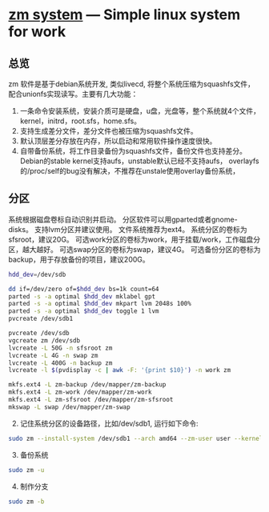 [zm system](http://51feel.info) — Simple linux system for work
==================================================

总览
-----------------------------------------
zm 软件是基于debian系统开发, 类似livecd, 将整个系统压缩为squashfs文件，配合unionfs实现读写。主要有几大功能：
1. 一条命令安装系统，安装介质可是硬盘，u盘，光盘等，整个系统就4个文件，kernel，initrd，root.sfs，home.sfs。
2. 支持生成差分文件，差分文件也被压缩为squashfs文件。
3. 默认顶层差分存放在内存，所以启动和常用软件操作速度很快。
4. 自带备份系统，将工作目录备份为squashfs文件，备份文件也支持差分。
Debian的stable kernel支持aufs，unstable默认已经不支持aufs， overlayfs的/proc/self的bug没有解决，不推荐在unstale使用overlay备份系统，


分区
-----------------------------------------
系统根据磁盘卷标自动识别并启动。
分区软件可以用gparted或者gnome-disks。
支持lvm分区并建议使用。
文件系统推荐为ext4。
系统分区的卷标为sfsroot，建议20G。
可选work分区的卷标为work，用于挂载/work，工作磁盘分区，越大越好。
可选swap分区的卷标为swap，建议4G。
可选备份分区的卷标为backup，用于存放备份的项目，建议200G。

```bash
hdd_dev=/dev/sdb

dd if=/dev/zero of=$hdd_dev bs=1k count=64
parted -s -a optimal $hdd_dev mklabel gpt
parted -s -a optimal $hdd_dev mkpart lvm 2048s 100%
parted -s -a optimal $hdd_dev toggle 1 lvm
pvcreate /dev/sdb1

pvcreate /dev/sdb
vgcreate zm /dev/sdb
lvcreate -L 50G -n sfsroot zm
lvcreate -L 4G -n swap zm
lvcreate -L 400G -n backup zm
lvcreate -l $(pvdisplay -c | awk -F: '{print $10}') -n work zm

mkfs.ext4 -L zm-backup /dev/mapper/zm-backup
mkfs.ext4 -L zm-work /dev/mapper/zm-work
mkfs.ext4 -L zm-sfsroot /dev/mapper/zm-sfsroot
mkswap -L swap /dev/mapper/zm-swap
```

2. 记住系统分区的设备路径，比如/dev/sdb1, 运行如下命令:
```bash
sudo zm --install-system /dev/sdb1 --arch amd64 --zm-user user --kernel-params zm_save=yes
```

3. 备份系统
```bash
sudo zm -u 
```

4. 制作分支
```bash
sudo zm -b 
```
 


